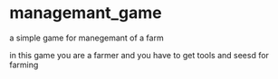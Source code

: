 # managemant_game
a simple game for manegemant of a farm

in this game you are a farmer and you have to get tools and seesd for farming
